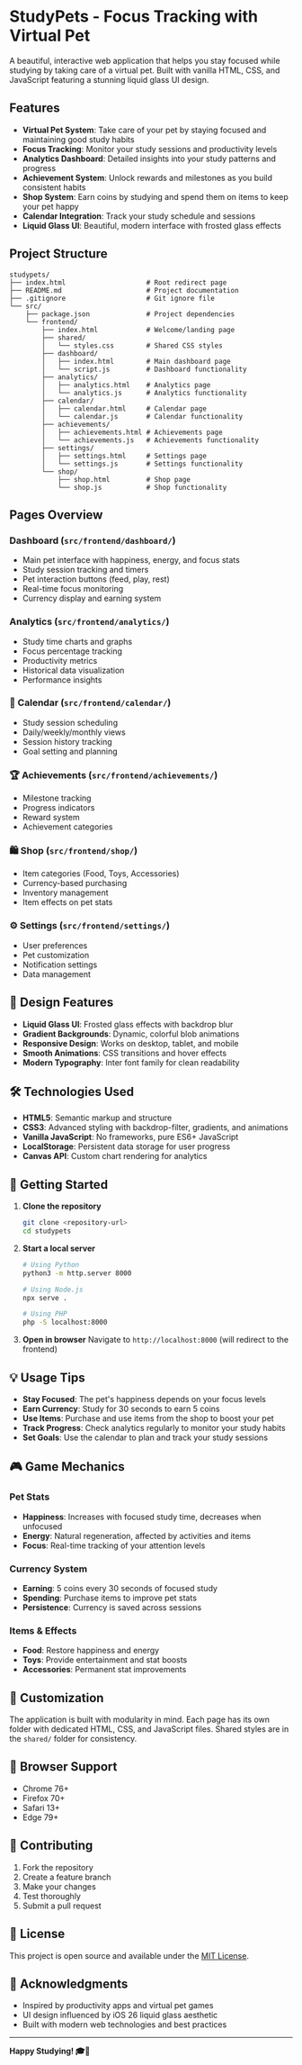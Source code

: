 # StudyPets - Focus Tracking with Virtual Pet

A beautiful, interactive web application that helps you stay focused while studying by taking care of a virtual pet. Built with vanilla HTML, CSS, and JavaScript featuring a stunning liquid glass UI design.

## Features

- **Virtual Pet System**: Take care of your pet by staying focused and maintaining good study habits
- **Focus Tracking**: Monitor your study sessions and productivity levels
- **Analytics Dashboard**: Detailed insights into your study patterns and progress
- **Achievement System**: Unlock rewards and milestones as you build consistent habits
- **Shop System**: Earn coins by studying and spend them on items to keep your pet happy
- **Calendar Integration**: Track your study schedule and sessions
- **Liquid Glass UI**: Beautiful, modern interface with frosted glass effects

## Project Structure

```
studypets/
├── index.html                    # Root redirect page
├── README.md                     # Project documentation
├── .gitignore                    # Git ignore file
└── src/
    ├── package.json              # Project dependencies
    └── frontend/
        ├── index.html            # Welcome/landing page
        ├── shared/
        │   └── styles.css        # Shared CSS styles
        ├── dashboard/
        │   ├── index.html        # Main dashboard page
        │   └── script.js         # Dashboard functionality
        ├── analytics/
        │   ├── analytics.html    # Analytics page
        │   └── analytics.js      # Analytics functionality
        ├── calendar/
        │   ├── calendar.html     # Calendar page
        │   └── calendar.js       # Calendar functionality
        ├── achievements/
        │   ├── achievements.html # Achievements page
        │   └── achievements.js   # Achievements functionality
        ├── settings/
        │   ├── settings.html     # Settings page
        │   └── settings.js       # Settings functionality
        └── shop/
            ├── shop.html         # Shop page
            └── shop.js           # Shop functionality
```

## Pages Overview

###  Dashboard (`src/frontend/dashboard/`)
- Main pet interface with happiness, energy, and focus stats
- Study session tracking and timers
- Pet interaction buttons (feed, play, rest)
- Real-time focus monitoring
- Currency display and earning system

### Analytics (`src/frontend/analytics/`)
- Study time charts and graphs
- Focus percentage tracking
- Productivity metrics
- Historical data visualization
- Performance insights

### 📅 Calendar (`src/frontend/calendar/`)
- Study session scheduling
- Daily/weekly/monthly views
- Session history tracking
- Goal setting and planning

### 🏆 Achievements (`src/frontend/achievements/`)
- Milestone tracking
- Progress indicators
- Reward system
- Achievement categories

### 🛍️ Shop (`src/frontend/shop/`)
- Item categories (Food, Toys, Accessories)
- Currency-based purchasing
- Inventory management
- Item effects on pet stats

### ⚙️ Settings (`src/frontend/settings/`)
- User preferences
- Pet customization
- Notification settings
- Data management

## 🎨 Design Features

- **Liquid Glass UI**: Frosted glass effects with backdrop blur
- **Gradient Backgrounds**: Dynamic, colorful blob animations
- **Responsive Design**: Works on desktop, tablet, and mobile
- **Smooth Animations**: CSS transitions and hover effects
- **Modern Typography**: Inter font family for clean readability

## 🛠️ Technologies Used

- **HTML5**: Semantic markup and structure
- **CSS3**: Advanced styling with backdrop-filter, gradients, and animations
- **Vanilla JavaScript**: No frameworks, pure ES6+ JavaScript
- **LocalStorage**: Persistent data storage for user progress
- **Canvas API**: Custom chart rendering for analytics

## 🚀 Getting Started

1. **Clone the repository**
   ```bash
   git clone <repository-url>
   cd studypets
   ```

2. **Start a local server**
   ```bash
   # Using Python
   python3 -m http.server 8000
   
   # Using Node.js
   npx serve .
   
   # Using PHP
   php -S localhost:8000
   ```

3. **Open in browser**
   Navigate to `http://localhost:8000` (will redirect to the frontend)

## 💡 Usage Tips

- **Stay Focused**: The pet's happiness depends on your focus levels
- **Earn Currency**: Study for 30 seconds to earn 5 coins
- **Use Items**: Purchase and use items from the shop to boost your pet
- **Track Progress**: Check analytics regularly to monitor your study habits
- **Set Goals**: Use the calendar to plan and track your study sessions

## 🎮 Game Mechanics

### Pet Stats
- **Happiness**: Increases with focused study time, decreases when unfocused
- **Energy**: Natural regeneration, affected by activities and items
- **Focus**: Real-time tracking of your attention levels

### Currency System
- **Earning**: 5 coins every 30 seconds of focused study
- **Spending**: Purchase items to improve pet stats
- **Persistence**: Currency is saved across sessions

### Items & Effects
- **Food**: Restore happiness and energy
- **Toys**: Provide entertainment and stat boosts
- **Accessories**: Permanent stat improvements

## 🔧 Customization

The application is built with modularity in mind. Each page has its own folder with dedicated HTML, CSS, and JavaScript files. Shared styles are in the `shared/` folder for consistency.

## 📱 Browser Support

- Chrome 76+
- Firefox 70+
- Safari 13+
- Edge 79+

## 🤝 Contributing

1. Fork the repository
2. Create a feature branch
3. Make your changes
4. Test thoroughly
5. Submit a pull request

## 📄 License

This project is open source and available under the [MIT License](LICENSE).

## 🙏 Acknowledgments

- Inspired by productivity apps and virtual pet games
- UI design influenced by iOS 26 liquid glass aesthetic
- Built with modern web technologies and best practices

---

**Happy Studying! 🎓🐾**
